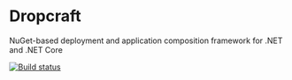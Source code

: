# Dropcraft
NuGet-based deployment and application composition framework for .NET and .NET Core

[![Build status](https://ci.appveyor.com/api/projects/status/llop6waxys92d873/branch/master?svg=true)](https://ci.appveyor.com/project/AndreiMarukovich/dropcraft/branch/master)

